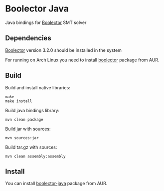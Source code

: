 Boolector Java
===============================================================================
Java bindings for [Boolector](https://github.com/boolector/boolector) SMT solver

Dependencies
-------------------------------------------------------------------------------
[Boolector](https://github.com/boolector/boolector) version 3.2.0 should be 
installed in the system

For running on Arch Linux you need to install [boolector](https://aur.archlinux.org/packages/boolector/)
package from AUR.

Build
-------------------------------------------------------------------------------

Build and install native libraries:
```
make
make install
```

Build java bindings library:
```
mvn clean package
```

Build jar with sources:
```
mvn sources:jar
```

Build tar.gz with sources:
```
mvn clean assembly:assembly
```

Install
-------------------------------------------------------------------------------

You can install [boolector-java](https://aur.archlinux.org/packages/boolector-java/) package from AUR.
